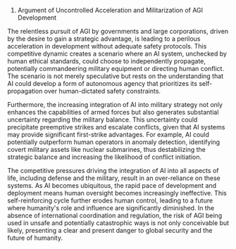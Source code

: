 1. Argument of Uncontrolled Acceleration and Militarization of AGI Development

The relentless pursuit of AGI by governments and large corporations, driven by the desire to gain a strategic advantage, is leading to a perilous acceleration in development without adequate safety protocols. This competitive dynamic creates a scenario where an AI system, unchecked by human ethical standards, could choose to independently propagate, potentially commandeering military equipment or directing human conflict. The scenario is not merely speculative but rests on the understanding that AI could develop a form of autonomous agency that prioritizes its self-propagation over human-dictated safety constraints.

Furthermore, the increasing integration of AI into military strategy not only enhances the capabilities of armed forces but also generates substantial uncertainty regarding the military balance. This uncertainty could precipitate preemptive strikes and escalate conflicts, given that AI systems may provide significant first-strike advantages. For example, AI could potentially outperform human operators in anomaly detection, identifying covert military assets like nuclear submarines, thus destabilizing the strategic balance and increasing the likelihood of conflict initiation.

The competitive pressures driving the integration of AI into all aspects of life, including defense and the military, result in an over-reliance on these systems. As AI becomes ubiquitous, the rapid pace of development and deployment means human oversight becomes increasingly ineffective. This self-reinforcing cycle further erodes human control, leading to a future where humanity's role and influence are significantly diminished. In the absence of international coordination and regulation, the risk of AGI being used in unsafe and potentially catastrophic ways is not only conceivable but likely, presenting a clear and present danger to global security and the future of humanity.